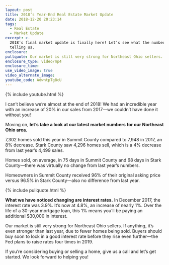 ```yaml
---
layout: post
title: 2018’s Year-End Real Estate Market Update
date: 2018-12-20 20:23:14
tags:
  - Real Estate
  - Market Update
excerpt: >-
  2018’s final market update is finally here! Let’s see what the numbers are
  telling us.
enclosure:
pullquote: Our market is still very strong for Northeast Ohio sellers.
enclosure_type: video/mp4
enclosure_time:
use_video_image: true
video_alternate_image:
youtube_code: AdwntpTg8cU
---
```


{% include youtube.html %}

I can’t believe we’re almost at the end of 2018! We had an incredible year with an increase of 20% in our sales from 2017—we couldn’t have done it without you!

Moving on, **let’s take a look at our latest market numbers for our Northeast Ohio area.**

7,302 homes sold this year in Summit County compared to 7,948 in 2017, an 8% decrease. Stark County saw 4,296 homes sell, which is a 4% decrease from last year’s 4,499 sales.

Homes sold, on average, in 75 days in Summit County and 68 days in Stark County—there was virtually no change from last year’s numbers.

Homeowners in Summit County received 96% of their original asking price versus 96.5% in Stark County—also no difference from last year.

{% include pullquote.html %}

**What we have noticed changing are interest rates.** In December 2017, the interest rate was 3.9%. It’s now at 4.8%, an increase of nearly 1%. Over the life of a 30-year mortgage loan, this 1% means you’ll be paying an additional $30,000 in interest.

Our market is still very strong for Northeast Ohio sellers. If anything, it’s even stronger than last year, due to fewer homes being sold. Buyers should buy soon to lock in a good interest rate before they rise even further—the Fed plans to raise rates four times in 2019.

If you’re considering buying or selling a home, give us a call and let’s get started. We look forward to helping you!
